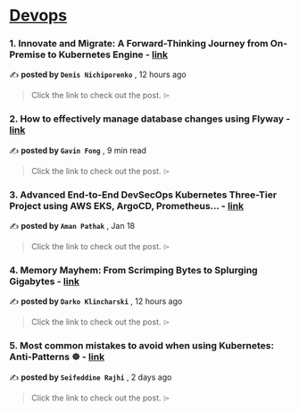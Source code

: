 
<h1><a href=https://medium.com/tag/devops/recommended target="_blank" rel="noopener noreferrer">Devops</a></h1>
<h3>1. Innovate and Migrate: A Forward-Thinking Journey from On-Premise to Kubernetes Engine - <a href=https://medium.com/boozt-tech/innovate-and-migrate-a-forward-thinking-journey-from-on-premise-to-kubernetes-engine-ce1cd4646dd5?source=tag_recommended_feed---------0-84----------devops----------a0dc48b3_636f_4125_a77e_e3700b1eeeaf------- target="_blank" rel="noopener noreferrer">link</a></h3>

✍️ **posted by `Denis Nichiporenko`** <date> , 12 hours ago</date>

<blockquote>Click the link to check out the post. ⌲</blockquote>

<h3>2. How to effectively manage database changes using Flyway - <a href=https://medium.com/@gavinklfong/how-to-effectively-manage-database-changes-using-flyway-6a4c6a727f42?source=tag_recommended_feed---------1-107----------devops----------a0dc48b3_636f_4125_a77e_e3700b1eeeaf------- target="_blank" rel="noopener noreferrer">link</a></h3>

✍️ **posted by `Gavin Fong`** <date> , 9 min read</date>

<blockquote>Click the link to check out the post. ⌲</blockquote>

<h3>3. Advanced End-to-End DevSecOps Kubernetes Three-Tier Project using AWS EKS, ArgoCD, Prometheus… - <a href=https://medium.com/stackademic/advanced-end-to-end-devsecops-kubernetes-three-tier-project-using-aws-eks-argocd-prometheus-fbbfdb956d1a?source=tag_recommended_feed---------2-85----------devops----------a0dc48b3_636f_4125_a77e_e3700b1eeeaf------- target="_blank" rel="noopener noreferrer">link</a></h3>

✍️ **posted by `Aman Pathak`** <date> , Jan 18</date>

<blockquote>Click the link to check out the post. ⌲</blockquote>

<h3>4. Memory Mayhem: From Scrimping Bytes to Splurging Gigabytes - <a href=https://medium.com/tarmac/memory-mayhem-from-scrimping-bytes-to-splurging-gigabytes-86fea3b44b24?source=tag_recommended_feed---------3-84----------devops----------a0dc48b3_636f_4125_a77e_e3700b1eeeaf------- target="_blank" rel="noopener noreferrer">link</a></h3>

✍️ **posted by `Darko Klincharski`** <date> , 12 hours ago</date>

<blockquote>Click the link to check out the post. ⌲</blockquote>

<h3>5. Most common mistakes to avoid when using Kubernetes: Anti-Patterns ☸️ - <a href=https://medium.com/@seifeddinerajhi/most-common-mistakes-to-avoid-when-using-kubernetes-anti-patterns-️-f4d37586528d?source=tag_recommended_feed---------4-107----------devops----------a0dc48b3_636f_4125_a77e_e3700b1eeeaf------- target="_blank" rel="noopener noreferrer">link</a></h3>

✍️ **posted by `Seifeddine Rajhi`** <date> , 2 days ago</date>

<blockquote>Click the link to check out the post. ⌲</blockquote>

